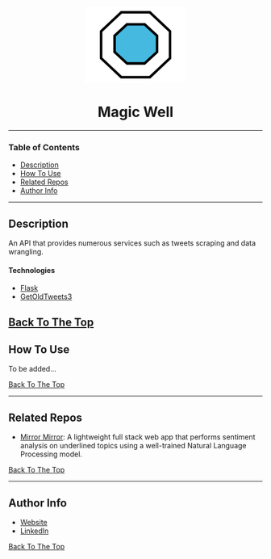 <div align="center" id="well">
<p align="center">
<img src="https://raw.githubusercontent.com/notRealLi/Magic-Well/master/public/logo.svg" width="200px" >
<h1>Magic Well</h1>
</p>
</div>

---

### Table of Contents

- [Description](#description)
- [How To Use](#how-to-use)
- [Related Repos](#related-repos)
- [Author Info](#author-info)

---

## Description

An API that provides numerous services such as tweets scraping and data wrangling.

#### Technologies

- [Flask](https://flask.palletsprojects.com)
- [GetOldTweets3](https://pypi.org/project/GetOldTweets3/)

## [Back To The Top](#well)

## How To Use

To be added...

[Back To The Top](#well)

---

## Related Repos

- [Mirror Mirror](https://github.com/notRealLi/Mirror-Mirror): A lightweight full stack web app that performs sentiment analysis on underlined topics using a well-trained Natural Language Processing model.

[Back To The Top](#well)

---

## Author Info

- [Website](https://notrealli.github.io/portfolio/)
- [LinkedIn](https://www.linkedin.com/in/notrealli/)

[Back To The Top](#well)
